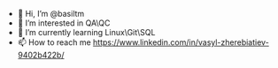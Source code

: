 - 👋 Hi, I’m @basiltm
- 👀 I’m interested in QA\QC
- 🌱 I’m currently learning Linux\Git\SQL
- 📫 How to reach me https://www.linkedin.com/in/vasyl-zherebiatiev-9402b422b/

<!---
basiltm/basiltm is a ✨ special ✨ repository because its `README.md` (this file) appears on your GitHub profile.
You can click the Preview link to take a look at your changes.
--->
